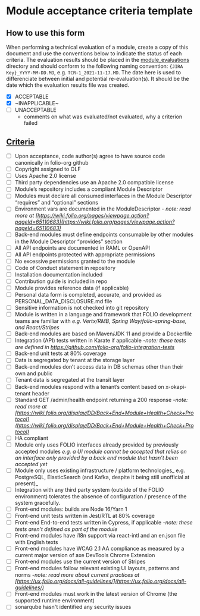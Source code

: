 # Module acceptance criteria template

## How to use this form
When performing a technical evaluation of a module, create a copy of this document and use the conventions below to indicate the status of each criteria.  The evaluation results should be placed in the [module_evaluations](https://github.com/folio-org/tech-council/tree/master/module_evaluations) directory and should conform to the following naming convention:  `{JIRA Key}_YYYY-MM-DD.MD`, e.g. `TCR-1_2021-11-17.MD`.  The date here is used to differenciate between initial and potential re-evaluation(s).  It should be the date which the evaluation results file was created.

* [x] ACCEPTABLE
* [x] ~INAPPLICABLE~
* [ ] UNACCEPTABLE
  * comments on what was evaluated/not evaluated, why a criterion failed

## [Criteria](https://github.com/folio-org/tech-council/blob/4dc5ac6d632fb880131cd214d212f973683b9ebe/MODULE_ACCEPTANCE_CRITERIA.MD)

* [ ] Upon acceptance, code author(s) agree to have source code canonically in folio-org github
* [ ] Copyright assigned to OLF
* [ ] Uses Apache 2.0 license
* [ ] Third party dependencies use an Apache 2.0 compatible license
* [ ] Module’s repository includes a compliant Module Descriptor
* [ ] Modules must declare all consumed interfaces in the Module Descriptor “requires” and “optional” sections
* [ ] Environment vars are documented in the ModuleDescriptor - _note: read more at [https://wiki.folio.org/pages/viewpage.action?pageId=65110683](https://wiki.folio.org/pages/viewpage.action?pageId=65110683)_
* [ ] Back-end modules must define endpoints consumable by other modules in the Module Descriptor “provides” section
* [ ] All API endpoints are documented in RAML or OpenAPI
* [ ] All API endpoints protected with appropriate permissions
* [ ] No excessive permissions granted to the module
* [ ] Code of Conduct statement in repository
* [ ] Installation documentation included
* [ ] Contribution guide is included in repo
* [ ] Module provides reference data (if applicable)
* [ ] Personal data form is completed, accurate, and provided as PERSONAL_DATA_DISCLOSURE.md file
* [ ] Sensitive information is not checked into git repository
* [ ] Module is written in a language and framework that FOLIO development teams are familiar with _e.g. Vertx/RMB, Spring Way/folio-spring-base, and React/Stripes_
* [ ] Back-end modules are based on Maven/JDK 11 and provide a Dockerfile
* [ ] Integration (API) tests written in Karate if applicable -_note: these tests are defined in https://github.com/folio-org/folio-integration-tests_
* [ ] Back-end unit tests at 80% coverage
* [ ] Data is segregated by tenant at the storage layer
* [ ] Back-end modules don’t access data in DB schemas other than their own and public
* [ ] Tenant data is segregated at the transit layer
* [ ] Back-end modules respond with a tenant’s content based on x-okapi-tenant header
* [ ] Standard GET /admin/health endpoint returning a 200 response -_note: read more at [https://wiki.folio.org/display/DD/Back+End+Module+Health+Check+Protocol](https://wiki.folio.org/display/DD/Back+End+Module+Health+Check+Protocol)_
* [ ] HA compliant
* [ ] Module only uses FOLIO interfaces already provided by previously accepted modules _e.g. a UI module cannot be accepted that relies on an interface only provided by a back end module that hasn’t been accepted yet_
* [ ] Module only uses existing infrastructure / platform technologies_ e.g. PostgreSQL, ElasticSearch (and Kafka, despite it being still unofficial at present)_
* [ ] Integration with any third party system (outside of the FOLIO environment) tolerates the absence of configuration / presence of the system gracefully.
* [ ] Front-end modules: builds are Node 16/Yarn 1
* [ ] Front-end unit tests written in Jest/RTL at 80% coverage
* [ ] Front-end End-to-end tests written in Cypress, if applicable -_note: these tests aren’t defined as part of the module_
* [ ] Front-end modules have i18n support via react-intl and an en.json file with English texts
* [ ] Front-end modules have WCAG 2.1 AA compliance as measured by a current major version of axe DevTools Chrome Extension
* [ ] Front-end modules use the current version of Stripes
* [ ] Front-end modules follow relevant existing UI layouts, patterns and norms -_note: read more about current practices at [https://ux.folio.org/docs/all-guidelines/](https://ux.folio.org/docs/all-guidelines/)_
* [ ] Front-end modules must work in the latest version of Chrome (the supported runtime environment)
* [ ] sonarqube hasn't identified any security issues
